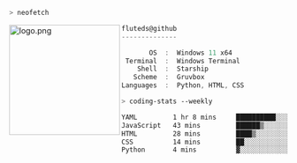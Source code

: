 ```zsh
> neofetch
```

<!--img align="left" src="https://github.com/fluteds.png" alt="logo.png" width="200"/>-->
<img align="left" src="https://external-content.duckduckgo.com/iu/?u=https%3A%2F%2F78.media.tumblr.com%2F975fca5f82161b190efdcaa05ffbd4ec%2Ftumblr_p6q6m9TJF01x3p3jmo1_500.png&f=1&nofb=1" alt="logo.png" width="200"/>

```csharp
fluteds@github
--------------

       OS  :  Windows 11 x64
 Terminal  :  Windows Terminal
    Shell  :  Starship
   Scheme  :  Gruvbox
Languages  :  Python, HTML, CSS
```

```zsh
> coding-stats --weekly
```

<!--START_SECTION:waka-->

```txt
YAML         1 hr 8 mins     ██████████░░░░░░░░░░░░░░░   40.38 %
JavaScript   43 mins         ██████▒░░░░░░░░░░░░░░░░░░   25.71 %
HTML         28 mins         ████▒░░░░░░░░░░░░░░░░░░░░   16.69 %
CSS          14 mins         ██░░░░░░░░░░░░░░░░░░░░░░░   08.28 %
Python       4 mins          ▓░░░░░░░░░░░░░░░░░░░░░░░░   02.83 %
```

<!--END_SECTION:waka-->
